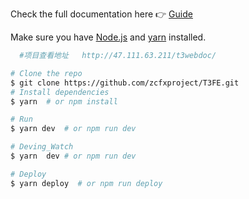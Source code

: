 Check the full documentation here :point_right: [Guide](https://vuepress.docschina.org/)

Make sure you have [Node.js](https://nodejs.org) and [yarn](https://yarnpkg.com) installed.
```bash
  #项目查看地址   http://47.111.63.211/t3webdoc/
```
```bash
# Clone the repo
$ git clone https://github.com/zcfxproject/T3FE.git
# Install dependencies
$ yarn  # or npm install

# Run
$ yarn dev  # or npm run dev

# Deving_Watch
$ yarn  dev # or npm run dev

# Deploy
$ yarn deploy  # or npm run deploy
```

